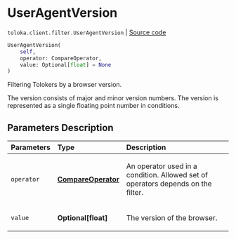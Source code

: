 # UserAgentVersion
`toloka.client.filter.UserAgentVersion` | [Source code](https://github.com/Toloka/toloka-kit/blob/v1.2.0/src/client/filter.py#L708)

```python
UserAgentVersion(
    self,
    operator: CompareOperator,
    value: Optional[float] = None
)
```

Filtering Tolokers by a browser version.


The version consists of major and minor version numbers.
The version is represented as a single floating point number in conditions.

## Parameters Description

| Parameters | Type | Description |
| :----------| :----| :-----------|
`operator`|**[CompareOperator](toloka.client.primitives.operators.CompareOperator.md)**|<p>An operator used in a condition. Allowed set of operators depends on the filter.</p>
`value`|**Optional\[float\]**|<p>The version of the browser.</p>
